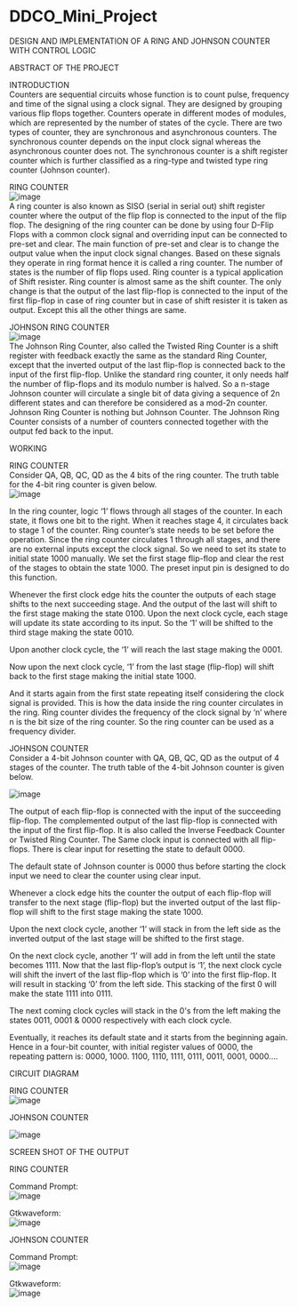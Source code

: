 # DDCO_Mini_Project
DESIGN AND IMPLEMENTATION OF A RING AND JOHNSON COUNTER WITH CONTROL LOGIC</br>

ABSTRACT OF THE PROJECT</br>


INTRODUCTION</br>
         Counters are sequential circuits whose function is to count pulse, frequency and time of the signal using a clock signal. They are designed by grouping various flip flops together. Counters operate in different modes of modules, which are represented by the number of states of the cycle. There are two types of counter, they are synchronous and asynchronous counters. The synchronous counter depends on the input clock signal whereas the asynchronous counter does not. The synchronous counter is a shift register counter which is further classified as a ring-type and twisted type ring counter (Johnson counter). 



RING COUNTER</br>
 ![image](https://user-images.githubusercontent.com/54111265/177044803-3a488a3e-85df-4b64-b2ad-ac9588f316f7.png)</br>
         A ring counter is also known as SISO (serial in serial out) shift register counter where the output of the flip flop is connected to the input of the flip flop. The designing of the ring counter can be done by using four D-Flip Flops with a common clock signal and overriding input can be connected to pre-set and clear. The main function of pre-set and clear is to change the output value when the input clock signal changes. Based on these signals they operate in ring format hence it is called a ring counter. The number of states is the number of flip flops used. Ring counter is a typical application of Shift resister. Ring counter is almost same as the shift counter. The only change is that the output of the last flip-flop is connected to the input of the first flip-flop in case of ring counter but in case of shift resister it is taken as output. Except this all the other things are same.




JOHNSON RING COUNTER </br>
                         ![image](https://user-images.githubusercontent.com/54111265/177045012-fc7bf4fe-2391-4e85-b8e4-dcae44137c95.png)</br>
The Johnson Ring Counter, also called the Twisted Ring Counter is a shift  register with feedback exactly the same as the standard Ring Counter, except that the inverted output of the last flip-flop is connected back to the input of the first flip-flop. Unlike the standard ring counter, it only needs half the number of flip-flops and its modulo number is halved. So a n-stage Johnson counter will circulate a single bit of data giving a sequence of 2n different states and can therefore be considered as a mod-2n counter. Johnson Ring Counter is nothing but Johnson Counter. The Johnson Ring Counter consists of a number of counters connected together with the output fed back to the input.</br>


WORKING</br>

RING COUNTER </br>
	Consider QA, QB, QC, QD as the 4 bits of the ring counter. The truth table for the 4-bit ring counter is given below.</br>
![image](https://user-images.githubusercontent.com/54111265/177045050-8c6d44a2-c174-4ac3-a0d9-d0cb01dc475b.png)</br>


   In the ring counter, logic ‘1’ flows through all stages of the counter. In each state, it flows one bit to the right. When it reaches stage 4, it circulates back to stage 1 of the counter. Ring counter’s state needs to be set before the operation. Since the ring counter circulates 1 through all stages, and there are no external inputs except the clock signal. So we need to set its state to initial state 1000 manually. We set the first stage flip-flop and clear the rest of the stages to obtain the state 1000. The preset input pin is designed to do this function.
 
Whenever the first clock edge hits the counter the outputs of each stage shifts to the next succeeding stage. And the output of the last will shift to the first stage making the state 0100. 
Upon the next clock cycle, each stage will update its state according to its input. So the ‘1’ will be shifted to the third stage making the state 0010. 

Upon another clock cycle, the ‘1’ will reach the last stage making the 0001. 

Now upon the next clock cycle, ‘1’ from the last stage (flip-flop) will shift back to the first stage making the initial state 1000.
 
And it starts again from the first state repeating itself considering the clock signal is provided. 
This is how the data inside the ring counter circulates in the ring. Ring counter divides the frequency of the clock signal by ‘n’ where n is the bit size of the ring counter. So the ring counter can be used as a frequency divider.


JOHNSON COUNTER</br>
	Consider a 4-bit Johnson counter with QA, QB, QC, QD as the output of 4 stages of the counter. The truth table of the 4-bit Johnson counter is given below.


 
![image](https://user-images.githubusercontent.com/54111265/177045068-57dbeb16-7904-49a8-aa69-db8525453af8.png)


   The output of each flip-flop is connected with the input of the succeeding flip-flop. The complemented output of the last flip-flop is connected with the input of the first flip-flop. It is also called the Inverse Feedback Counter or Twisted Ring Counter. The Same clock input is connected with all flip-flops. There is clear input for resetting the state to default 0000. 

The default state of Johnson counter is 0000 thus before starting the clock input we need to clear the counter using clear input. 

Whenever a clock edge hits the counter the output of each flip-flop will transfer to the next stage (flip-flop) but the inverted output of the last flip-flop will shift to the first stage making the state 1000. 

Upon the next clock cycle, another ‘1’ will stack in from the left side as the inverted output of the last stage will be shifted to the first stage. 

On the next clock cycle, another ‘1’ will add in from the left until the state becomes 1111. 
Now that the last flip-flop’s output is ‘1’, the next clock cycle will shift the invert of the last flip-flop which is ‘0’ into the first flip-flop. It will result in stacking ‘0’ from the left side. This stacking of the first 0 will make the state 1111 into 0111. 

The next coming clock cycles will stack in the 0's from the left making the states 0011, 0001 & 0000 respectively with each clock cycle. 

Eventually, it reaches its default state and it starts from the beginning again. Hence in a four-bit counter, with initial register values of 0000, the repeating pattern is: 0000, 1000. 1100, 1110, 1111, 0111, 0011, 0001, 0000….



CIRCUIT DIAGRAM</br>


RING COUNTER</br>
 ![image](https://user-images.githubusercontent.com/54111265/177045083-7973fa7d-1ece-4832-a12e-7f21033769d2.png)


JOHNSON COUNTER</br>
 
![image](https://user-images.githubusercontent.com/54111265/177045089-8cae1640-84c2-4c53-9cfa-d8eda322e6d4.png)



SCREEN SHOT OF THE OUTPUT</br>

RING COUNTER</br>

Command Prompt:</br>
![image](https://user-images.githubusercontent.com/54111265/177045112-4061b7bf-325b-49d5-b7dc-4cceb6e28b00.png)


Gtkwaveform:</br>
![image](https://user-images.githubusercontent.com/54111265/177045116-07c77e2a-16b4-4dc8-8289-16c53ac39229.png)


JOHNSON COUNTER</br>

Command Prompt:</br>
![image](https://user-images.githubusercontent.com/54111265/177045121-df774eaf-1f6e-4c4d-9ced-80cfbec757a8.png)


Gtkwaveform:</br>
![image](https://user-images.githubusercontent.com/54111265/177045126-9d043ffa-e1ed-43ab-90ae-38b270bfb4a9.png)

